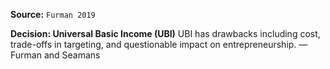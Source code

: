 **Source:** `Furman 2019`

**Decision: Universal Basic Income (UBI)**
UBI has drawbacks including cost, trade-offs in targeting, and questionable impact on entrepreneurship. — Furman and Seamans
